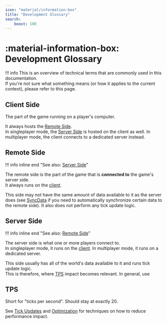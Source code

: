 ```yaml
---
icon: "material/information-box"
title: "Development Glossary"
search:
    boost: 100
---
```



<!--
    !!!!!!!!!!!!!!!!!!!!!!!!!!!!!!!!!!!!  IMPORTANT  !!!!!!!!!!!!!!!!!!!!!!!!!!!!!!!!!!
    !!                                                                               !!
    !!   When editing this document, always keep the entries in alphabetical order   !!
    !!                                                                               !!
    !!!!!!!!!!!!!!!!!!!!!!!!!!!!!!!!!!!!!!!!!!!!!!!!!!!!!!!!!!!!!!!!!!!!!!!!!!!!!!!!!!!
-->


# :material-information-box: Development Glossary

!!! info
    This is an overview of technical terms that are commonly used in this documentation.  
    If you're not sure what something means (or how it applies to the current context), please refer to this page.


## Client Side

The part of the game running on a player's computer.

It always hosts the [Remote Side](#remote-side).  
In singleplayer mode, the [Server Side](#server-side) is hosted on the client as well. In multiplayer mode, the client
connects to a dedicated server instead.


## Remote Side

!!! info inline end "See also: [Server Side](#server-side)"

The remote side is the part of the game that is **connected to** the game's server side.  
It always runs on the [client](#client-side).

This side may not have the same amount of data available to it as the server does (see [SyncData](../Development/SyncData/index.md) if you
need to automatically synchronize certain data to the remote side).
It also does not perform any tick update logic.


## Server Side

!!! info inline end "See also: [Remote Side](#remote-side)"

The server side is what one or more players connect to.  
In singleplayer mode, it runs on the [client](#client-side). In multiplayer mode, it runs on a dedicated server.

This side usually has all of the world's data available to it and runs tick update logic.  
This is therefore, where [TPS](#tps) impact becomes relevant. In general, use 


## TPS

Short for "ticks per second". Should stay at exactly 20.

See [Tick Updates](General-Topics/Tick-Updates.md) and [Optimization](General-Topics/Optimization.md) for techniques
on how to reduce performance impact.